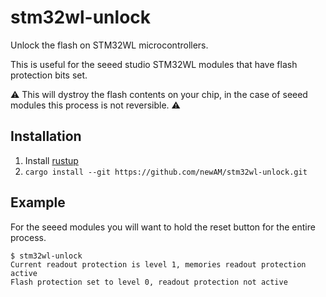 # stm32wl-unlock

Unlock the flash on STM32WL microcontrollers.

This is useful for the seeed studio STM32WL modules that have flash protection bits set.

⚠️ This will dystroy the flash contents on your chip, in the case of seeed modules this process is not reversible. ⚠️

## Installation

1. Install [rustup](https://rustup.rs/)
2. `cargo install --git https://github.com/newAM/stm32wl-unlock.git`

## Example

For the seeed modules you will want to hold the reset button for the entire process.

```console
$ stm32wl-unlock
Current readout protection is level 1, memories readout protection active
Flash protection set to level 0, readout protection not active
```
